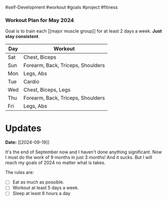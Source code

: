 
#self-Development #workout #goals #project #fitness
### **Workout Plan for May 2024**
Goal is to train each [[major muscle group]] for at least 2 days a week. **Just stay consistent**.

| Day | Workout                           |
| --- | --------------------------------- |
| Sat | Chest, Biceps                     |
| Sun | Forearm, Back, Triceps, Shoulders |
| Mon | Legs, Abs                         |
| Tue | Cardio                            |
| Wed | Chest, Biceps, Legs               |
| Thu | Forearm, Back, Triceps, Shoulders |
| Fri | Legs, Abs                         |

# Updates

**Date:** [[2024-09-19]]

It's the end of September now and I haven't done anything significant. Now I must do the work of 9 months in just 3 months! And it sucks. But I will reach my goals of 2024 no matter what is takes.

The rules are:
- [ ] Eat as much as possible.
- [ ] Workout at least 5 days a week.
- [ ] Sleep at least 8 hours a day
